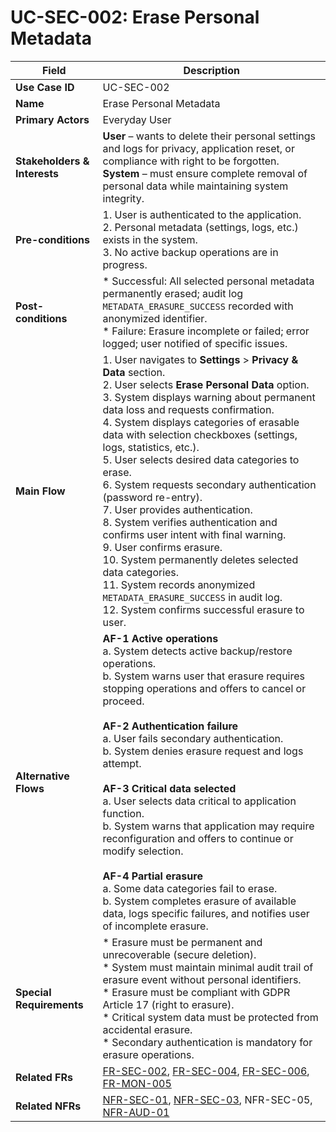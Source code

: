 # UC-SEC-002: Erase Personal Metadata

| Field                        | Description                                                                                                                                                                                                                                                                                                                                                                                                                                                                                                                                                                                                                                                                                                                                                                                                      |
|------------------------------|------------------------------------------------------------------------------------------------------------------------------------------------------------------------------------------------------------------------------------------------------------------------------------------------------------------------------------------------------------------------------------------------------------------------------------------------------------------------------------------------------------------------------------------------------------------------------------------------------------------------------------------------------------------------------------------------------------------------------------------------------------------------------------------------------------------|
| **Use Case ID**              | UC-SEC-002                                                                                                                                                                                                                                                                                                                                                                                                                                                                                                                                                                                                                                                                                                                                                                                                       |
| **Name**                     | Erase Personal Metadata                                                                                                                                                                                                                                                                                                                                                                                                                                                                                                                                                                                                                                                                                                                                                                                          |
| **Primary Actors**           | Everyday User                                                                                                                                                                                                                                                                                                                                                                                                                                                                                                                                                                                                                                                                                                                                                                                                    |
| **Stakeholders & Interests** | **User** – wants to delete their personal settings and logs for privacy, application reset, or compliance with right to be forgotten. <br> **System** – must ensure complete removal of personal data while maintaining system integrity.                                                                                                                                                                                                                                                                                                                                                                                                                                                                                                                                                                        |
| **Pre-conditions**           | 1. User is authenticated to the application. <br> 2. Personal metadata (settings, logs, etc.) exists in the system. <br> 3. No active backup operations are in progress.                                                                                                                                                                                                                                                                                                                                                                                                                                                                                                                                                                                                                                         |
| **Post-conditions**          | * Successful: All selected personal metadata permanently erased; audit log `METADATA_ERASURE_SUCCESS` recorded with anonymized identifier. <br> * Failure: Erasure incomplete or failed; error logged; user notified of specific issues.                                                                                                                                                                                                                                                                                                                                                                                                                                                                                                                                                                         |
| **Main Flow**                | 1. User navigates to **Settings** > **Privacy & Data** section. <br> 2. User selects **Erase Personal Data** option. <br> 3. System displays warning about permanent data loss and requests confirmation. <br> 4. System displays categories of erasable data with selection checkboxes (settings, logs, statistics, etc.). <br> 5. User selects desired data categories to erase. <br> 6. System requests secondary authentication (password re-entry). <br> 7. User provides authentication. <br> 8. System verifies authentication and confirms user intent with final warning. <br> 9. User confirms erasure. <br> 10. System permanently deletes selected data categories. <br> 11. System records anonymized `METADATA_ERASURE_SUCCESS` in audit log. <br> 12. System confirms successful erasure to user. |
| **Alternative Flows**        | **AF-1 Active operations** <br> a. System detects active backup/restore operations. <br> b. System warns user that erasure requires stopping operations and offers to cancel or proceed. <br><br> **AF-2 Authentication failure** <br> a. User fails secondary authentication. <br> b. System denies erasure request and logs attempt. <br><br> **AF-3 Critical data selected** <br> a. User selects data critical to application function. <br> b. System warns that application may require reconfiguration and offers to continue or modify selection. <br><br> **AF-4 Partial erasure** <br> a. Some data categories fail to erase. <br> b. System completes erasure of available data, logs specific failures, and notifies user of incomplete erasure.                                                     |
| **Special Requirements**     | * Erasure must be permanent and unrecoverable (secure deletion). <br> * System must maintain minimal audit trail of erasure event without personal identifiers. <br> * Erasure must be compliant with GDPR Article 17 (right to erasure). <br> * Critical system data must be protected from accidental erasure. <br> * Secondary authentication is mandatory for erasure operations.                                                                                                                                                                                                                                                                                                                                                                                                                            |
| **Related FRs**              | [FR-SEC-002](3-1-3-Security.md#frSec002), [FR-SEC-004](3-1-3-Security.md#frSec004), [FR-SEC-006](3-1-3-Security.md#frSec006), [FR-MON-005](3-1-6-Monitoring-Reporting.md#frMon005)                                                                                                                                                                                                                                                                                                                                                                                                                                                                                                                                                                                                                               |
| **Related NFRs**             | [NFR-SEC-01](3-4-6-Security-Compliance.md#nfrSec01), [NFR-SEC-03](3-4-6-Security-Compliance.md#nfrSec03), NFR-SEC-05, [NFR-AUD-01](3-4-1-Performance.md#nfrAud01)                                                                                                                                                                                                                                                                                                                                                                                                                                                                                                                                                                                                                                                |